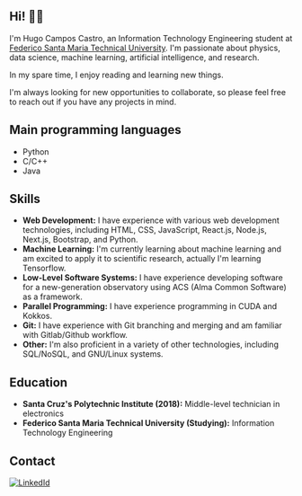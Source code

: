 ## Hi! 🌱😸

I'm Hugo Campos Castro, an Information Technology Engineering student at <a href="https://usm.cl/en/home/">Federico Santa Maria Technical University</a>. I'm passionate about physics, data science, machine learning, artificial intelligence, and research.

In my spare time, I enjoy reading and learning new things.

I'm always looking for new opportunities to collaborate, so please feel free to reach out if you have any projects in mind.

## Main programming languages
- Python
- C/C++
- Java

## Skills

* **Web Development:** I have experience with various web development technologies, including HTML, CSS, JavaScript, React.js, Node.js, Next.js, Bootstrap, and Python.
* **Machine Learning:** I'm currently learning about machine learning and am excited to apply it to scientific research, actually I'm learning Tensorflow.
* **Low-Level Software Systems:** I have experience developing software for a new-generation observatory using ACS (Alma Common Software) as a framework.
* **Parallel Programming:** I have experience programming in CUDA and Kokkos.
* **Git:** I have experience with Git branching and merging and am familiar with Gitlab/Github workflow.
* **Other:** I'm also proficient in a variety of other technologies, including SQL/NoSQL, and GNU/Linux systems.

## Education

* **Santa Cruz's Polytechnic Institute (2018):** Middle-level technician in electronics 
* **Federico Santa Maria Technical University (Studying):** Information Technology Engineering

## Contact

[![LinkedId](https://skillicons.dev/icons?i=linkedin)](https://www.linkedin.com/in/uwo-o)
